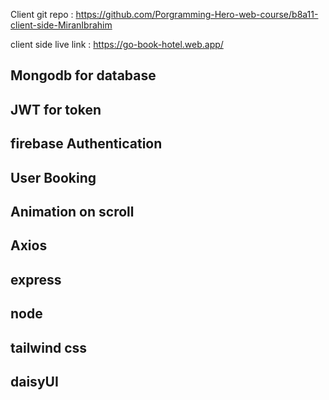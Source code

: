 Client git repo : https://github.com/Porgramming-Hero-web-course/b8a11-client-side-MiranIbrahim

client side live link : https://go-book-hotel.web.app/

## Mongodb for database
## JWT for token
## firebase Authentication
## User Booking
## Animation on scroll
## Axios
## express 
## node
## tailwind css
## daisyUI
